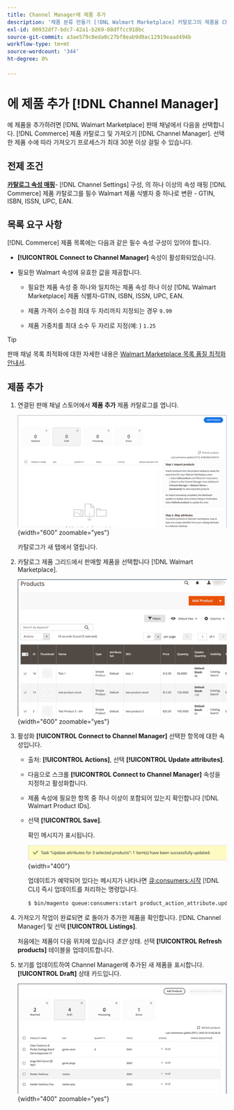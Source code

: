 ```yaml
---
title: Channel Manager에 제품 추가
description: '제품 분류 만들기 [!DNL Walmart Marketplace] 카탈로그의 제품을 Channel Manager에 구성된 판매 채널에 추가하여 판매'
exl-id: 00932df7-bdc7-42a1-b269-88dffcc918bc
source-git-commit: a3ae579c0eda0c27bf8eab9d0ac12919eaad494b
workflow-type: tm+mt
source-wordcount: '344'
ht-degree: 0%

---
```



# 에 제품 추가 [!DNL Channel Manager]

에 제품을 추가하려면 [!DNL Walmart Marketplace] 판매 채널에서 다음을 선택합니다. [!DNL Commerce] 제품 카탈로그 및 가져오기 [!DNL Channel Manager].
선택한 제품 수에 따라 가져오기 프로세스가 최대 30분 이상 걸릴 수 있습니다.

## 전제 조건

**[카탈로그 속성 매핑](map-catalog-attributes.md)**- [!DNL Channel Settings] 구성, 의 하나 이상의 속성 매핑 [!DNL Commerce] 제품 카탈로그를 필수 Walmart 제품 식별자 중 하나로 변환 - GTIN, ISBN, ISSN, UPC, EAN.

## 목록 요구 사항

[!DNL Commerce] 제품 목록에는 다음과 같은 필수 속성 구성이 있어야 합니다.

- **[!UICONTROL Connect to Channel Manager]** 속성이 활성화되었습니다.

- 필요한 Walmart 속성에 유효한 값을 제공합니다.

   - 필요한 제품 속성 중 하나와 일치하는 제품 속성 하나 이상 [!DNL Walmart Marketplace] 제품 식별자-GTIN, ISBN, ISSN, UPC, EAN.

   - 제품 가격이 소수점 최대 두 자리까지 지정되는 경우 `9.99`

   - 제품 가중치를 최대 소수 두 자리로 지정(예: ) `1.25`

>[!TIP]
>
>판매 채널 목록 최적화에 대한 자세한 내용은 [Walmart Marketplace 목록 품질 최적화 안내서](https://marketplace.walmart.com/wp-content/uploads/2020/09/WMP_listing_quality_optimization_guide.pdf).

## 제품 추가

1. 연결된 판매 채널 스토어에서 **제품 추가** 제품 카탈로그를 엽니다.

   ![판매 채널 스토어에 제품 추가](assets/add-initial-products-to-connected-channel.png){width="600" zoomable="yes"}

   카탈로그가 새 탭에서 열립니다.

1. 카탈로그 제품 그리드에서 판매할 제품을 선택합니다 [!DNL Walmart Marketplace].

   ![판매 채널 스토어로 제품 보내기](assets/select-products-from-catalog.png){width="600" zoomable="yes"}

1. 활성화 **[!UICONTROL Connect to Channel Manager]** 선택한 항목에 대한 속성입니다.

   - 출처: **[!UICONTROL Actions]**, 선택 **[!UICONTROL Update attributes]**.

   - 다음으로 스크롤 **[!UICONTROL Connect to Channel Manager]** 속성을 지정하고 활성화합니다.

   - 제품 속성에 필요한 항목 중 하나 이상이 포함되어 있는지 확인합니다 [!DNL Walmart Product IDs].

   - 선택 **[!UICONTROL Save]**.

      확인 메시지가 표시됩니다.

      ![카탈로그에서 판매 채널로 제품 가져오기 확인 메시지](assets/product-import-from-catalog-confirmation.png){width="400"}

      업데이트가 예약되어 있다는 메시지가 나타나면 [큐:consumers:시작](https://experienceleague.adobe.com/docs/commerce-operations/configuration-guide/cli/start-message-queues.html) [!DNL CLI] 즉시 업데이트를 처리하는 명령입니다.

      ```bash
      $ bin/magento queue:consumers:start product_action_attribute.update
      ```

1. 가져오기 작업이 완료되면 로 돌아가 추가한 제품을 확인합니다. [!DNL Channel Manager] 및 선택 **[!UICONTROL Listings]**.

   처음에는 제품이 다음 위치에 있습니다 *초안* 상태. 선택 **[!UICONTROL Refresh products]** 테이블을 업데이트합니다.

1. 보기를 업데이트하여 Channel Manager에 추가된 새 제품을 표시합니다. **[!UICONTROL Draft]** 상태 카드입니다.

   ![연결된 판매 채널로 가져온 제품](assets/products-in-marketplace-sales-channel.png){width="400" zoomable="yes"}



